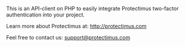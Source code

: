  
This is an API-client on PHP to easily integrate Protectimus two-factor authentication into your project.

Learn more about Protectimus at: http://protectimus.com

Feel free to contact us: support@protectimus.com